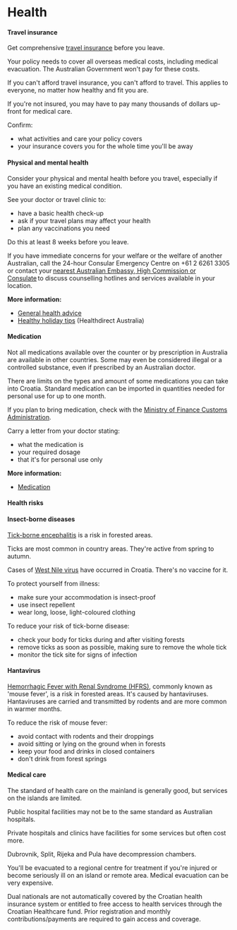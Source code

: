 # Health

#### Travel insurance

Get comprehensive [travel insurance](/before-you-go/the-basics/travel-insurance "Travel insurance") before you leave.

Your policy needs to cover all overseas medical costs, including medical evacuation. The Australian Government won't pay for these costs.

If you can't afford travel insurance, you can't afford to travel. This applies to everyone, no matter how healthy and fit you are.

If you're not insured, you may have to pay many thousands of dollars up-front for medical care.

Confirm:

* what activities and care your policy covers
* your insurance covers you for the whole time you'll be away

#### Physical and mental health

Consider your physical and mental health before you travel, especially if you have an existing medical condition.

See your doctor or travel clinic to:

* have a basic health check-up
* ask if your travel plans may affect your health
* plan any vaccinations you need

Do this at least 8 weeks before you leave.

If you have immediate concerns for your welfare or the welfare of another Australian, call the 24-hour Consular Emergency Centre on +61 2 6261 3305 or contact your [nearest Australian Embassy, High Commission or Consulate](https://www.dfat.gov.au/about-us/our-locations/missions/our-embassies-and-consulates-overseas) to discuss counselling hotlines and services available in your location.

**More information:**

* [General health advice](/node/43)
* [Healthy holiday tips](https://www.healthdirect.gov.au/healthy-holiday-tips-infographic) (Healthdirect Australia)

#### Medication

Not all medications available over the counter or by prescription in Australia are available in other countries. Some may even be considered illegal or a controlled substance, even if prescribed by an Australian doctor.

There are limits on the types and amount of some medications you can take into Croatia. Standard medication can be imported in quantities needed for personal use for up to one month.

If you plan to bring medication, check with the [Ministry of Finance Customs Administration](https://carina.gov.hr/featured/information-for-passengers-natural-persons/bringing-in-medicine-and-narcotics/6745).

Carry a letter from your doctor stating:

* what the medication is
* your required dosage
* that it's for personal use only

**More information:**

* [Medication](/before-you-go/health/medications "Medication and medical equipment")

#### Health risks

#### Insect-borne diseases

[Tick-borne encephalitis](https://www.who.int/immunization/diseases/tick_encephalitis/en/) is a risk in forested areas.

Ticks are most common in country areas. They're active from spring to autumn.

Cases of [West Nile virus](http://www.who.int/news-room/fact-sheets/detail/west-nile-virus) have occurred in Croatia. There's no vaccine for it.

To protect yourself from illness:

* make sure your accommodation is insect-proof
* use insect repellent
* wear long, loose, light-coloured clothing

To reduce your risk of tick-borne disease:

* check your body for ticks during and after visiting forests
* remove ticks as soon as possible, making sure to remove the whole tick
* monitor the tick site for signs of infection

#### Hantavirus

[Hemorrhagic Fever with Renal Syndrome (HFRS)](https://www.cdc.gov/hantavirus/hfrs/index.html), commonly known as 'mouse fever', is a risk in forested areas. It's caused by hantaviruses. Hantaviruses are carried and transmitted by rodents and are more common in warmer months.

To reduce the risk of mouse fever:

* avoid contact with rodents and their droppings
* avoid sitting or lying on the ground when in forests
* keep your food and drinks in closed containers
* don't drink from forest springs

#### Medical care

The standard of health care on the mainland is generally good, but services on the islands are limited.

Public hospital facilities may not be to the same standard as Australian hospitals.

Private hospitals and clinics have facilities for some services but often cost more.

Dubrovnik, Split, Rijeka and Pula have decompression chambers.

You'll be evacuated to a regional centre for treatment if you're injured or become seriously ill on an island or remote area. Medical evacuation can be very expensive.

Dual nationals are not automatically covered by the Croatian health insurance system or entitled to free access to health services through the Croatian Healthcare fund. Prior registration and monthly contributions/payments are required to gain access and coverage.